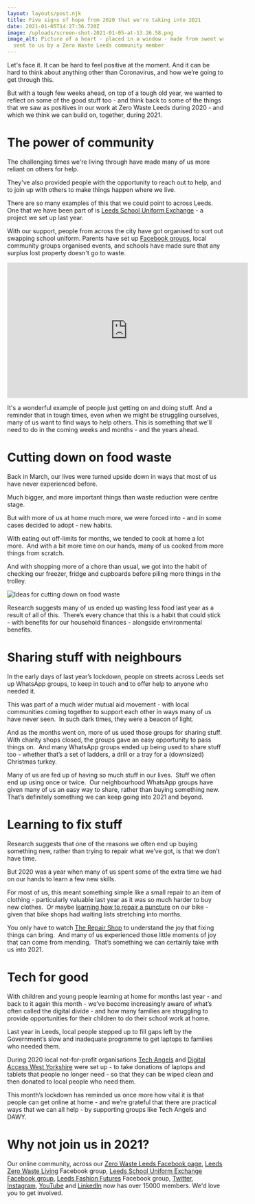 ```yaml
---
layout: layouts/post.njk
title: Five signs of hope from 2020 that we're taking into 2021
date: 2021-01-05T14:27:36.720Z
image: /uploads/screen-shot-2021-01-05-at-13.26.58.png
image_alt: Picture of a heart - placed in a window - made from sweet wrappers,
  sent to us by a Zero Waste Leeds community member
---
```

Let's face it.  It can be hard to feel positive at the moment. And it can be hard to think about anything other than Coronavirus, and how we’re going to get through this.  

But with a tough few weeks ahead, on top of a tough old year, we wanted to reflect on some of the good stuff too - and think back to some of the things that we saw as positives in our work at Zero Waste Leeds during 2020 - and which we think we can build on, together, during 2021.  



# The power of community



The challenging times we're living through have made many of us more reliant on others for help.

They've also provided people with the opportunity to reach out to help, and to join up with others to make things happen where we live.

There are so many examples of this that we could point to across Leeds.  One that we have been part of is [Leeds School Uniform Exchange](https://www.zerowasteleeds.org.uk/pipeline/school-uniform/) - a project we set up last year.

With our support, people from across the city have got organised to sort out swapping school uniform.  Parents have set up [Facebook groups](https://www.facebook.com/groups/603050533660854/), local community groups organised events, and schools have made sure that any surplus lost property doesn't go to waste.

<iframe width="560" height="315" src="https://www.youtube.com/embed/RuyCriaVWlU" frameborder="0" allow="accelerometer; autoplay; clipboard-write; encrypted-media; gyroscope; picture-in-picture" allowfullscreen></iframe>

It's a wonderful example of people just getting on and doing stuff.  And a reminder that in tough times, even when we might be struggling ourselves, many of us want to find ways to help others.  This is something that we'll need to do in the coming weeks and months - and the years ahead.  



# Cutting down on food waste



Back in March, our lives were turned upside down in ways that most of us have never experienced before.  

Much bigger, and more important things than waste reduction were centre stage.

But with more of us at home much more, we were forced into - and in some cases decided to adopt - new habits.

With eating out off-limits for months, we tended to cook at home a lot more.  And with a bit more time on our hands, many of us cooked from more things from scratch.  

And with shopping more of a chore than usual, we got into the habit of checking our freezer, fridge and cupboards before piling more things in the trolley.

![Ideas for cutting down on food waste](/uploads/2.png)

Research suggests many of us ended up wasting less food last year as a result of all of this.  There’s every chance that this is a habit that could stick - with benefits for our household finances - alongside environmental benefits.

# Sharing stuff with neighbours



In the early days of last year’s lockdown, people on streets across Leeds set up WhatsApp groups, to keep in touch and to offer help to anyone who needed it.

This was part of a much wider mutual aid movement - with local communities coming together to support each other in ways many of us have never seen.  In such dark times, they were a beacon of light.

And as the months went on, more of us used those groups for sharing stuff.  With charity shops closed, the groups gave an easy opportunity to pass things on.  And many WhatsApp groups ended up being used to share stuff too - whether that’s a set of ladders, a drill or a tray for a (downsized) Christmas turkey.

Many of us are fed up of having so much stuff in our lives.  Stuff we often end up using once or twice.  Our neighbourhood WhatsApp groups have given many of us an easy way to share, rather than buying something new.  That’s definitely something we can keep going into 2021 and beyond.

# Learning to fix stuff



Research suggests that one of the reasons we often end up buying something new, rather than trying to repair what we’ve got, is that we don’t have time.  

But 2020 was a year when many of us spent some of the extra time we had on our hands to learn a few new skills.

For most of us, this meant something simple like a small repair to an item of clothing - particularly valuable last year as it was so much harder to buy new clothes.  Or maybe [learning how to repair a puncture](https://www.zerowasteleeds.org.uk/tips/what-are-my-bike-repair-options-in-leeds/) on our bike - given that bike shops had waiting lists stretching into months.

You only have to watch [The Repair Shop](https://www.bbc.co.uk/programmes/b08l581p) to understand the joy that fixing things can bring.  And many of us experienced those little moments of joy that can come from mending.  That’s something we can certainly take with us into 2021.

# Tech for good



With children and young people learning at home for months last year - and back to it again this month - we’ve become increasingly aware of what’s often called the digital divide - and how many families are struggling to provide opportunities for their children to do their school work at home.

Last year in Leeds, local people stepped up to fill gaps left by the Government’s slow and inadequate programme to get laptops to families who needed them.

During 2020 local not-for-profit organisations [Tech Angels](https://www.zerowasteleeds.org.uk/tips/tech-angels-helping-leeds-businesses-to-donate-surplus-laptops/) and [Digital Access West Yorkshire](https://www.zerowasteleeds.org.uk/tips/got-a-spare-laptop-or-tablet-why-not-donate-it/) were set up - to take donations of laptops and tablets that people no longer need - so that they can be wiped clean and then donated to local people who need them.  

This month’s lockdown has reminded us once more how vital it is that people can get online at home - and we’re grateful that there are practical ways that we can all help - by supporting groups like Tech Angels and DAWY.

# Why not join us in 2021?

Our online community, across our [Zero Waste Leeds Facebook page](https://www.facebook.com/zerowasteleeds/), [Leeds Zero Waste Living](https://www.facebook.com/groups/zerowasteleeds/about/) Facebook group, [Leeds School Uniform Exchange Facebook group](https://www.facebook.com/groups/603050533660854/), [Leeds Fashion Futures](https://www.facebook.com/groups/leedsfashionfutures/) Facebook group, [Twitter](https://twitter.com/zerowasteleeds?lang=en), [Instagram](https://www.instagram.com/zerowasteleeds/), [YouTube](https://www.youtube.com/channel/UCD4AOnL4OuGUnxHqDi_5ghQ) and [LinkedIn](https://www.linkedin.com/company/56466378/admin/) now has over 15000 members.  We'd love you to get involved.